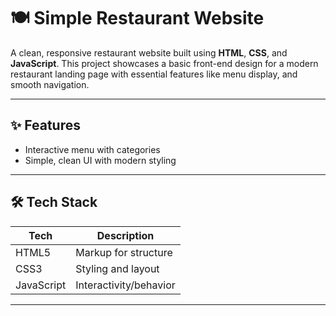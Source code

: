 # 🍽️ Simple Restaurant Website

A clean, responsive restaurant website built using **HTML**, **CSS**, and **JavaScript**. This project showcases a basic front-end design for a modern restaurant landing page with essential features like menu display, and smooth navigation.

---

## ✨ Features

-   Interactive menu with categories
-   Simple, clean UI with modern styling

---

## 🛠️ Tech Stack

| Tech       | Description            |
| ---------- | ---------------------- |
| HTML5      | Markup for structure   |
| CSS3       | Styling and layout     |
| JavaScript | Interactivity/behavior |

---
